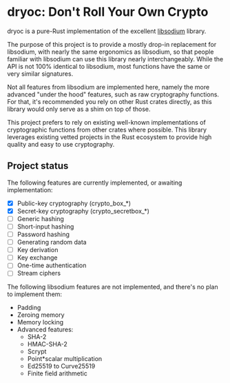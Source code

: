 # dryoc: Don't Roll Your Own Crypto

dryoc is a pure-Rust implementation of the excellent
[libsodium](https://github.com/jedisct1/libsodium) library.

The purpose of this project is to provide a mostly drop-in replacement for
libsodium, with nearly the same ergonomics as libsodium, so that people
familiar with libsodium can use this library nearly interchangeably. While
the API is not 100% identical to libsodium, most functions have the same or
very similar signatures.

Not all features from libsodium are implemented here, namely the more
advanced "under the hood" features, such as raw cryptography functions. For
that, it's recommended you rely on other Rust crates directly, as this
library would only serve as a shim on top of those.

This project prefers to rely on existing well-known implementations of
cryptographic functions from other crates where possible. This library
leverages existing vetted projects in the Rust ecosystem to provide high
quality and easy to use cryptography.

## Project status

The following features are currently implemented, or awaiting implementation:

* [x] Public-key cryptography (crypto_box_*)
* [x] Secret-key cryptography (crypto_secretbox_*)
* [ ] Generic hashing
* [ ] Short-input hashing
* [ ] Password hashing
* [ ] Generating random data
* [ ] Key derivation
* [ ] Key exchange
* [ ] One-time authentication
* [ ] Stream ciphers

The following libsodium features are not implemented, and there's no
plan to implement them:

* Padding
* Zeroing memory
* Memory locking
* Advanced features:
  * SHA-2
  * HMAC-SHA-2
  * Scrypt
  * Point*scalar multiplication
  * Ed25519 to Curve25519
  * Finite field arithmetic

